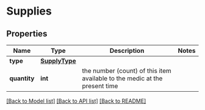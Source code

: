 # Supplies

## Properties
Name | Type | Description | Notes
------------ | ------------- | ------------- | -------------
**type** | [**SupplyType**](SupplyType.md) |  | 
**quantity** | **int** | the number (count) of this item available to the medic at the present time | 

[[Back to Model list]](../README.md#documentation-for-models) [[Back to API list]](../README.md#documentation-for-api-endpoints) [[Back to README]](../README.md)

